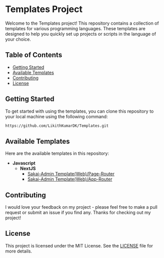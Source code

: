 # Templates Project

Welcome to the Templates project! This repository contains a collection of templates for various programming languages. These templates are designed to help you quickly set up projects or scripts in the language of your choice.

## Table of Contents

- [Getting Started](#getting-started)
- [Available Templates](#available-templates)
- [Contributing](#contributing)
- [License](#license)

## Getting Started

To get started with using the templates, you can clone this repository to your local machine using the following command:

```bash
https://github.com/LikithKumarDK/Templates.git
```
## Available Templates
Here are the available templates in this repository:

- **Javascript**
  - **NextJS**
    - [Sakai-Admin Template(Web)/Page-Router](https://github.com/LikithKumarDK/Templates/tree/master/JAVASCRIPT/NEXT-JS/PAGE-ROUTER/FEATURED_TEMPLATES/SAKAI/V-1)
    - [Sakai-Admin Template(Web)/App-Router](https://github.com/LikithKumarDK/Templates/tree/master/JAVASCRIPT/NEXT-JS/APP-ROUTER/FEATURED_TEMPLATES/SAKAI/V-1)
 
<!-- 
- **Typescript**
  - **NextJS**
    - [Sakai-Admin Template(Web)/Page-Router](https://github.com/LikithKumarDK/Templates/tree/master/TYPESCRIPT/NEXT-JS/PAGE-ROUTER/TEMPLATES/SAKAI/V-1)  
-->

## Contributing

I would love your feedback on my project - please feel free to make a pull request or submit an issue if you find any. Thanks for checking out my project!

## License

This project is licensed under the MIT License. See the [LICENSE](./LICENSE) file for more details.


